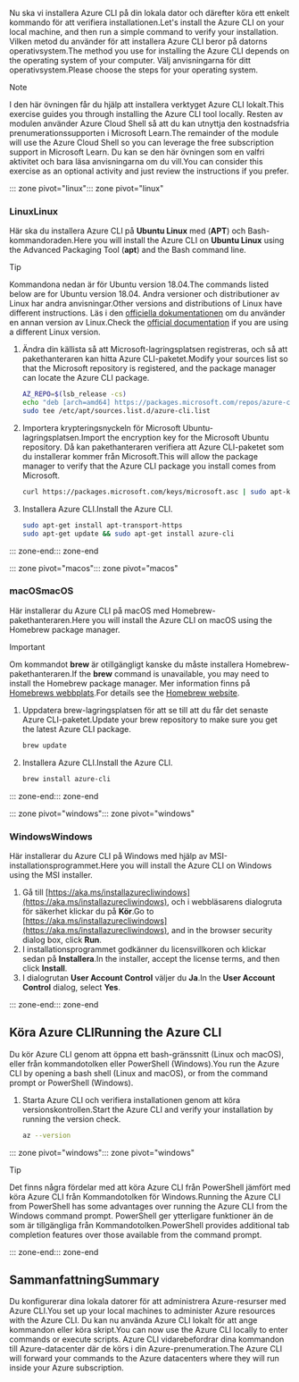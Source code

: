 <span data-ttu-id="88b7b-101">Nu ska vi installera Azure CLI på din lokala dator och därefter köra ett enkelt kommando för att verifiera installationen.</span><span class="sxs-lookup"><span data-stu-id="88b7b-101">Let's install the Azure CLI on your local machine, and then run a simple command to verify your installation.</span></span> <span data-ttu-id="88b7b-102">Vilken metod du använder för att installera Azure CLI beror på datorns operativsystem.</span><span class="sxs-lookup"><span data-stu-id="88b7b-102">The method you use for installing the Azure CLI depends on the operating system of your computer.</span></span> <span data-ttu-id="88b7b-103">Välj anvisningarna för ditt operativsystem.</span><span class="sxs-lookup"><span data-stu-id="88b7b-103">Please choose the steps for your operating system.</span></span>

> [!NOTE]
> <span data-ttu-id="88b7b-104">I den här övningen får du hjälp att installera verktyget Azure CLI lokalt.</span><span class="sxs-lookup"><span data-stu-id="88b7b-104">This exercise guides you through installing the Azure CLI tool locally.</span></span> <span data-ttu-id="88b7b-105">Resten av modulen använder Azure Cloud Shell så att du kan utnyttja den kostnadsfria prenumerationssupporten i Microsoft Learn.</span><span class="sxs-lookup"><span data-stu-id="88b7b-105">The remainder of the module will use the Azure Cloud Shell so you can leverage the free subscription support in Microsoft Learn.</span></span> <span data-ttu-id="88b7b-106">Du kan se den här övningen som en valfri aktivitet och bara läsa anvisningarna om du vill.</span><span class="sxs-lookup"><span data-stu-id="88b7b-106">You can consider this exercise as an optional activity and just review the instructions if you prefer.</span></span>

<span data-ttu-id="88b7b-107">::: zone pivot="linux"</span><span class="sxs-lookup"><span data-stu-id="88b7b-107">::: zone pivot="linux"</span></span>

### <a name="linux"></a><span data-ttu-id="88b7b-108">Linux</span><span class="sxs-lookup"><span data-stu-id="88b7b-108">Linux</span></span>

<span data-ttu-id="88b7b-109">Här ska du installera Azure CLI på **Ubuntu Linux** med (**APT**) och Bash-kommandoraden.</span><span class="sxs-lookup"><span data-stu-id="88b7b-109">Here you will install the Azure CLI on **Ubuntu Linux** using the Advanced Packaging Tool (**apt**) and the Bash command line.</span></span>

> [!TIP]
> <span data-ttu-id="88b7b-110">Kommandona nedan är för Ubuntu version 18.04.</span><span class="sxs-lookup"><span data-stu-id="88b7b-110">The commands listed below are for Ubuntu version 18.04.</span></span> <span data-ttu-id="88b7b-111">Andra versioner och distributioner av Linux har andra anvisningar.</span><span class="sxs-lookup"><span data-stu-id="88b7b-111">Other versions and distributions of Linux have different instructions.</span></span> <span data-ttu-id="88b7b-112">Läs i den [officiella dokumentationen](https://docs.microsoft.com/cli/azure/install-azure-cli) om du använder en annan version av Linux.</span><span class="sxs-lookup"><span data-stu-id="88b7b-112">Check the [official documentation](https://docs.microsoft.com/cli/azure/install-azure-cli) if you are using a different Linux version.</span></span>

1. <span data-ttu-id="88b7b-113">Ändra din källista så att Microsoft-lagringsplatsen registreras, och så att pakethanteraren kan hitta Azure CLI-paketet.</span><span class="sxs-lookup"><span data-stu-id="88b7b-113">Modify your sources list so that the Microsoft repository is registered, and the package manager can locate the Azure CLI package.</span></span>

    ```bash
    AZ_REPO=$(lsb_release -cs)
    echo "deb [arch=amd64] https://packages.microsoft.com/repos/azure-cli/ $AZ_REPO main" | \
    sudo tee /etc/apt/sources.list.d/azure-cli.list
    ```

1. <span data-ttu-id="88b7b-114">Importera krypteringsnyckeln för Microsoft Ubuntu-lagringsplatsen.</span><span class="sxs-lookup"><span data-stu-id="88b7b-114">Import the encryption key for the Microsoft Ubuntu repository.</span></span> <span data-ttu-id="88b7b-115">Då kan pakethanteraren verifiera att Azure CLI-paketet som du installerar kommer från Microsoft.</span><span class="sxs-lookup"><span data-stu-id="88b7b-115">This will allow the package manager to verify that the Azure CLI package you install comes from Microsoft.</span></span>

    ```bash
    curl https://packages.microsoft.com/keys/microsoft.asc | sudo apt-key add -
    ```

1. <span data-ttu-id="88b7b-116">Installera Azure CLI.</span><span class="sxs-lookup"><span data-stu-id="88b7b-116">Install the Azure CLI.</span></span>

    ```bash
    sudo apt-get install apt-transport-https
    sudo apt-get update && sudo apt-get install azure-cli
    ```

<span data-ttu-id="88b7b-117">::: zone-end</span><span class="sxs-lookup"><span data-stu-id="88b7b-117">::: zone-end</span></span>

<span data-ttu-id="88b7b-118">::: zone pivot="macos"</span><span class="sxs-lookup"><span data-stu-id="88b7b-118">::: zone pivot="macos"</span></span>

### <a name="macos"></a><span data-ttu-id="88b7b-119">macOS</span><span class="sxs-lookup"><span data-stu-id="88b7b-119">macOS</span></span>

<span data-ttu-id="88b7b-120">Här installerar du Azure CLI på macOS med Homebrew-pakethanteraren.</span><span class="sxs-lookup"><span data-stu-id="88b7b-120">Here you will install the Azure CLI on macOS using the Homebrew package manager.</span></span>

> [!IMPORTANT]
> <span data-ttu-id="88b7b-121">Om kommandot **brew** är otillgängligt kanske du måste installera Homebrew-pakethanteraren.</span><span class="sxs-lookup"><span data-stu-id="88b7b-121">If the **brew** command is unavailable, you may need to install the Homebrew package manager.</span></span> <span data-ttu-id="88b7b-122">Mer information finns på [Homebrews webbplats](https://brew.sh/).</span><span class="sxs-lookup"><span data-stu-id="88b7b-122">For details see the [Homebrew website](https://brew.sh/).</span></span>

1. <span data-ttu-id="88b7b-123">Uppdatera brew-lagringsplatsen för att se till att du får det senaste Azure CLI-paketet.</span><span class="sxs-lookup"><span data-stu-id="88b7b-123">Update your brew repository to make sure you get the latest Azure CLI package.</span></span>

    ```bash
    brew update
    ```

1. <span data-ttu-id="88b7b-124">Installera Azure CLI.</span><span class="sxs-lookup"><span data-stu-id="88b7b-124">Install the Azure CLI.</span></span>

    ```bash
    brew install azure-cli
    ```

<span data-ttu-id="88b7b-125">::: zone-end</span><span class="sxs-lookup"><span data-stu-id="88b7b-125">::: zone-end</span></span>

<span data-ttu-id="88b7b-126">::: zone pivot="windows"</span><span class="sxs-lookup"><span data-stu-id="88b7b-126">::: zone pivot="windows"</span></span>

### <a name="windows"></a><span data-ttu-id="88b7b-127">Windows</span><span class="sxs-lookup"><span data-stu-id="88b7b-127">Windows</span></span>

<span data-ttu-id="88b7b-128">Här installerar du Azure CLI på Windows med hjälp av MSI-installationsprogrammet.</span><span class="sxs-lookup"><span data-stu-id="88b7b-128">Here you will install the Azure CLI on Windows using the MSI installer.</span></span>

1. <span data-ttu-id="88b7b-129">Gå till [https://aka.ms/installazurecliwindows](https://aka.ms/installazurecliwindows), och i webbläsarens dialogruta för säkerhet klickar du på **Kör**.</span><span class="sxs-lookup"><span data-stu-id="88b7b-129">Go to [https://aka.ms/installazurecliwindows](https://aka.ms/installazurecliwindows), and in the browser security dialog box, click **Run**.</span></span>
1. <span data-ttu-id="88b7b-130">I installationsprogrammet godkänner du licensvillkoren och klickar sedan på **Installera**.</span><span class="sxs-lookup"><span data-stu-id="88b7b-130">In the installer, accept the license terms, and then click **Install**.</span></span>
1. <span data-ttu-id="88b7b-131">I dialogrutan **User Account Control** väljer du **Ja**.</span><span class="sxs-lookup"><span data-stu-id="88b7b-131">In the **User Account Control** dialog, select **Yes**.</span></span>

<span data-ttu-id="88b7b-132">::: zone-end</span><span class="sxs-lookup"><span data-stu-id="88b7b-132">::: zone-end</span></span>

## <a name="running-the-azure-cli"></a><span data-ttu-id="88b7b-133">Köra Azure CLI</span><span class="sxs-lookup"><span data-stu-id="88b7b-133">Running the Azure CLI</span></span>

<span data-ttu-id="88b7b-134">Du kör Azure CLI genom att öppna ett bash-gränssnitt (Linux och macOS), eller från kommandotolken eller PowerShell (Windows).</span><span class="sxs-lookup"><span data-stu-id="88b7b-134">You run the Azure CLI by opening a bash shell (Linux and macOS), or from the command prompt or PowerShell (Windows).</span></span>

1. <span data-ttu-id="88b7b-135">Starta Azure CLI och verifiera installationen genom att köra versionskontrollen.</span><span class="sxs-lookup"><span data-stu-id="88b7b-135">Start the Azure CLI and verify your installation by running the version check.</span></span>

    ```bash
    az --version
    ```

<span data-ttu-id="88b7b-136">::: zone pivot="windows"</span><span class="sxs-lookup"><span data-stu-id="88b7b-136">::: zone pivot="windows"</span></span>

> [!TIP]
> <span data-ttu-id="88b7b-137">Det finns några fördelar med att köra Azure CLI från PowerShell jämfört med köra Azure CLI från Kommandotolken för Windows.</span><span class="sxs-lookup"><span data-stu-id="88b7b-137">Running the Azure CLI from PowerShell has some advantages over running the Azure CLI from the Windows command prompt.</span></span> <span data-ttu-id="88b7b-138">PowerShell ger ytterligare funktioner än de som är tillgängliga från Kommandotolken.</span><span class="sxs-lookup"><span data-stu-id="88b7b-138">PowerShell provides additional tab completion features over those available from the command prompt.</span></span> 

<span data-ttu-id="88b7b-139">::: zone-end</span><span class="sxs-lookup"><span data-stu-id="88b7b-139">::: zone-end</span></span>

## <a name="summary"></a><span data-ttu-id="88b7b-140">Sammanfattning</span><span class="sxs-lookup"><span data-stu-id="88b7b-140">Summary</span></span>

<span data-ttu-id="88b7b-141">Du konfigurerar dina lokala datorer för att administrera Azure-resurser med Azure CLI.</span><span class="sxs-lookup"><span data-stu-id="88b7b-141">You set up your local machines to administer Azure resources with the Azure CLI.</span></span> <span data-ttu-id="88b7b-142">Du kan nu använda Azure CLI lokalt för att ange kommandon eller köra skript.</span><span class="sxs-lookup"><span data-stu-id="88b7b-142">You can now use the Azure CLI locally to enter commands or execute scripts.</span></span> <span data-ttu-id="88b7b-143">Azure CLI vidarebefordrar dina kommandon till Azure-datacenter där de körs i din Azure-prenumeration.</span><span class="sxs-lookup"><span data-stu-id="88b7b-143">The Azure CLI will forward your commands to the Azure datacenters where they will run inside your Azure subscription.</span></span>